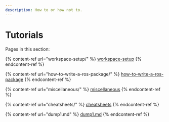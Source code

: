 ```yaml
---
description: How to or how not to.
---
```


# Tutorials

Pages in this section:

{% content-ref url="workspace-setup/" %}
[workspace-setup](workspace-setup/)
{% endcontent-ref %}

{% content-ref url="how-to-write-a-ros-package/" %}
[how-to-write-a-ros-package](how-to-write-a-ros-package/)
{% endcontent-ref %}

{% content-ref url="miscellaneous/" %}
[miscellaneous](miscellaneous/)
{% endcontent-ref %}

{% content-ref url="cheatsheets/" %}
[cheatsheets](cheatsheets/)
{% endcontent-ref %}

{% content-ref url="dump1.md" %}
[dump1.md](dump1.md)
{% endcontent-ref %}
